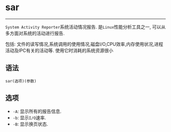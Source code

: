 # sar

---

`System Activity Reporter`系统活动情况报告. 是`Linux`性能分析工具之一, 可以从多方面对系统的活动进行报告.

包括: 文件的读写情况,系统调用的使用情况,磁盘I/O,CPU效率,内存使用状况,进程活动及IPC有关的活动等. 使用它时消耗的系统资源很小

## 语法

`sar(选项)(参数)`

## 选项

* `-A`: 显示所有的报告信息.
* `-b`: 显示`I/O`速率.
* `-B`: 显示换页状态.

